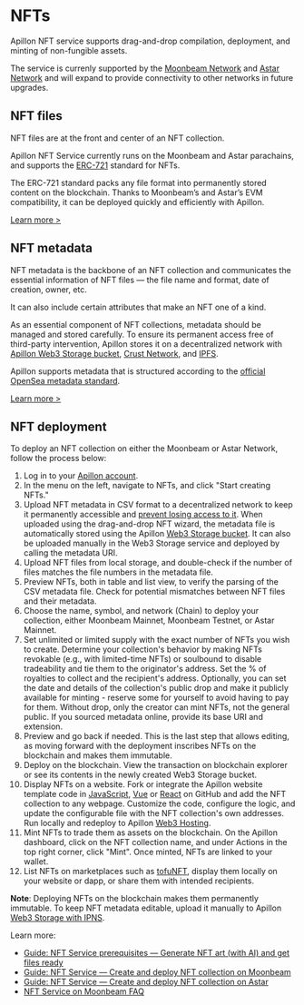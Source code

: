 # NFTs

Apillon NFT service supports drag-and-drop compilation, deployment, and minting of non-fungible assets.

The service is currenly supported by the [Moonbeam Network](https://blog.apillon.io/guide-nft-service-pt-2-create-and-deploy-nft-collection-on-moonbeam-2d7eedf79756) and [Astar Network](https://blog.apillon.io/guide-nft-service-create-and-deploy-nft-collection-on-astar-3d6674994b0f) and will expand to provide connectivity to other networks in future upgrades.

## NFT files

NFT files are at the front and center of an NFT collection.

Apillon NFT Service currently runs on the Moonbeam and Astar parachains, and supports the [ERC-721](https://eips.ethereum.org/EIPS/eip-721) standard for NFTs.

The ERC-721 standard packs any file format into permanently stored content on the blockchain. Thanks to Moonbeam’s and Astar’s EVM compatibility, it can be deployed quickly and efficiently with Apillon.

[Learn more >](https://blog.apillon.io/guide-nft-service-pt-1-generate-nft-art-with-ai-and-get-files-ready-200168b6b303#eb24)

## NFT metadata

NFT metadata is the backbone of an NFT collection and communicates the essential information of NFT files — the file name and format, date of creation, owner, etc.

It can also include certain attributes that make an NFT one of a kind.

As an essential component of NFT collections, metadata should be managed and stored carefully. To ensure its permanent access free of third-party intervention, Apillon stores it on a decentralized network with [Apillon Web3 Storage bucket](/web3-services/1-good-to-know.html#web3-storage), [Crust Network](https://crust.network/), and [IPFS](https://ipfs.tech/).

Apillon supports metadata that is structured according to the [official OpenSea metadata standard](https://docs.opensea.io/docs/metadata-standards).

[Learn more >](https://blog.apillon.io/guide-nft-service-pt-1-generate-nft-art-with-ai-and-get-files-ready-200168b6b303#a060)

## NFT deployment

To deploy an NFT collection on either the Moonbeam or Astar Network, follow the process below:

1. Log in to your [Apillon account](https://app.apillon.io/register).
2. In the menu on the left, navigate to NFTs, and click "Start creating NFTs."
3. Upload NFT metadata in CSV format to a decentralized network to keep it permanently accessible and [prevent losing access to it](https://blog.apillon.io/why-decentralized-storage-matters-for-nft-metadata-and-your-next-nft-collection-b7b90fc3762). When uploaded using the drag-and-drop NFT wizard, the metadata file is automatically stored using the Apillon [Web3 Storage bucket](/web3-services/1-good-to-know.html#storage-bucket). It can also be uploaded manually in the Web3 Storage service and deployed by calling the metadata URI.
4. Upload NFT files from local storage, and double-check if the number of files matches the file numbers in the metadata file.
5. Preview NFTs, both in table and list view, to verify the parsing of the CSV metadata file. Check for potential mismatches between NFT files and their metadata.
7. Choose the name, symbol, and network (Chain) to deploy your collection, either Moonbeam Mainnet, Moonbeam Testnet, or Astar Mainnet.
8. Set unlimited or limited supply with the exact number of NFTs you wish to create. Determine your collection's behavior by making NFTs revokable (e.g., with limited-time NFTs) or soulbound to disable tradeability and tie them to the originator's address. Set the % of royalties to collect and the recipient's address. Optionally, you can set the date and details of the collection's public drop and make it publicly available for minting - reserve some for yourself to avoid having to pay for them. Without drop, only the creator can mint NFTs, not the general public. If you sourced metadata online, provide its base URI and extension.
9. Preview and go back if needed. This is the last step that allows editing, as moving forward with the deployment inscribes NFTs on the blockchain and makes them immutable.
10. Deploy on the blockchain. View the transaction on blockchain explorer or see its contents in the newly created Web3 Storage bucket.
11. Display NFTs on a website. Fork or integrate the Apillon website template code in [JavaScript](https://github.com/Apillon/nft-template), [Vue](https://github.com/Apillon/nft-template-vue) or [React](https://github.com/Apillon/nft-template-react) on GitHub and add the NFT collection to any webpage. Customize the code, configure the logic, and update the configurable file with the NFT collection's own addresses. Run locally and redeploy to Apillon [Web3 Hosting](/web3-services/1-good-to-know.html#web3-hosting).
12. Mint NFTs to trade them as assets on the blockchain. On the Apillon dashboard, click on the NFT collection name, and under Actions in the top right corner, click "Mint". Once minted, NFTs are linked to your wallet.
13. List NFTs on marketplaces such as [tofuNFT](https://tofunft.com/), display them locally on your website or dapp, or share them with intended recipients.

**Note**: Deploying NFTs on the blockchain makes them permanently immutable. To keep NFT metadata editable, upload it manually to Apillon [Web3 Storage with IPNS](/web3-services/1-good-to-know.html#web3-storage).

Learn more:

* [Guide: NFT Service prerequisites — Generate NFT art (with AI) and get files ready](https://blog.apillon.io/guide-nft-service-pt-1-generate-nft-art-with-ai-and-get-files-ready-200168b6b303)
* [Guide: NFT Service — Create and deploy NFT collection on Moonbeam](https://blog.apillon.io/guide-nft-service-pt-2-create-and-deploy-nft-collection-on-moonbeam-2d7eedf79756)
* [Guide: NFT Service — Create and deploy NFT collection on Astar](https://blog.apillon.io/guide-nft-service-create-and-deploy-nft-collection-on-astar-3d6674994b0f)
* [NFT Service on Moonbeam FAQ](https://blog.apillon.io/faq-apillon-nft-service-by-moonbeam-a64f0c3930b1)